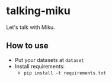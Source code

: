 # talking-miku
Let's talk with Miku.

## How to use

* Put your datasets at `dataset`
* Install requirements:
	* `pip install -t requirements.txt`

